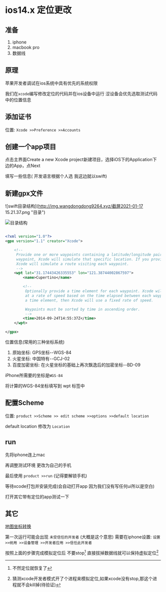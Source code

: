 # ios14.x 定位更改

## 准备

  1. iphone
  2. macbook pro
  3. 数据线

## 原理

  苹果开发者调试在ios系统中具有优先的系统权限

  我们在`xcode`编写修改定位的代码并在ios设备中运行 涩设备会优先选取测试代码中的位置信息

## 添加证书

  位置: `Xcode >>Preference >>Accounts`

## 创建一个app项目

  点击主界面Create a new Xcode project新建项目，选择iOS下的Application下边的App，点Next

  填写一些信息( 开发语言根据个人选 我这边就以swift)

## 新建gpx文件

![swift目录结构](http://img.wangdongdong9264.xyz/截屏2021-01-17 15.21.37.png "目录")

<img src="http://img.wangdongdong9264.xyz/截屏2021-01-17 15.21.37.png" alt="目录结构" title="swift目录结构">

```xml

<?xml version="1.0"?>
<gpx version="1.1" creator="Xcode">

    <!--
     Provide one or more waypoints containing a latitude/longitude pair. If you provide one
     waypoint, Xcode will simulate that specific location. If you provide multiple waypoints,
     Xcode will simulate a route visiting each waypoint.
     -->
    <wpt lat="31.17443426335553" lon="121.38744002867597">
        <name>Cupertino</name>

        <!--
         Optionally provide a time element for each waypoint. Xcode will interpolate movement
         at a rate of speed based on the time elapsed between each waypoint. If you do not provide
         a time element, then Xcode will use a fixed rate of speed.

         Waypoints must be sorted by time in ascending order.
         -->
        <time>2014-09-24T14:55:37Z</time>
    </wpt>

</gpx>

```

位置信息(常用的三种坐标系统)

  1. 原始坐标: GPS坐标--WGS-84
  2. 火星坐标: 中国特有--GCJ-02
  3. 百度加密坐标: 在火星坐标的基础上再次飘逸后的加密坐标--BD-09

iPhone所需要的坐标是`WGS-84`

将计算的WGS-84坐标填写到 wpt 标签中

## 配置Scheme

  位置: `product >>Scheme >> edit scheme >>options >>default location`

  default location 修改为 `Location`

## run

  先将iphone连上mac

  再调整测试环境 更改为自己的手机

  最后使用 `product >>run` (记得要解锁手机)

  等待xcode打包并安装完成(会自动打开app 因为我们没有写任何ui所以是空白)

  打开其它带有定位的app测试一下  


## 其它

[地图坐标转换](https://tool.lu/coordinate/)

第一次运行可能会出现 `未受信任的开发者` (大概是这个意思) 需要在iphone设置: `设置 >>统用 >>设备管理 >>开发者应用 >>信任此开发者`

按照上面的步骤完成模拟定位后 不要stop[^1] 直接拔掉数据线就可以保持虚拟定位[^2]


[^1]: 不然定位就恢复了
[^2]: 猜测xcode开发者模式开了个进程来模拟定位,如果xcode没有stop,那这个进程就不会kill掉(待验证)
